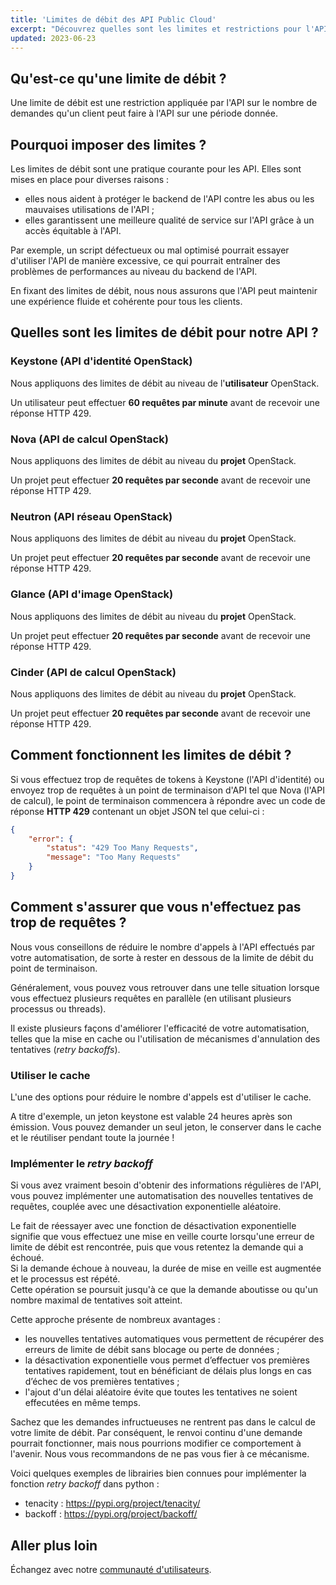 ```yaml
---
title: 'Limites de débit des API Public Cloud'
excerpt: "Découvrez quelles sont les limites et restrictions pour l'API Public Cloud"
updated: 2023-06-23
---
```


## Qu'est-ce qu'une limite de débit ?

Une limite de débit est une restriction appliquée par l'API sur le nombre de demandes qu'un client peut faire à l'API sur une période donnée.

## Pourquoi imposer des limites ?

Les limites de débit sont une pratique courante pour les API. Elles sont mises en place pour diverses raisons :

- elles nous aident à protéger le backend de l'API contre les abus ou les mauvaises utilisations de l'API ;
- elles garantissent une meilleure qualité de service sur l'API grâce à un accès équitable à l'API.

Par exemple, un script défectueux ou mal optimisé pourrait essayer d'utiliser l'API de manière excessive, ce qui pourrait entraîner des problèmes de performances au niveau du backend de l'API. 

En fixant des limites de débit, nous nous assurons que l'API peut maintenir une expérience fluide et cohérente pour tous les clients.

## Quelles sont les limites de débit pour notre API ?

### Keystone (API d'identité OpenStack)

Nous appliquons des limites de débit au niveau de l'**utilisateur** OpenStack.

Un utilisateur peut effectuer **60 requêtes par minute** avant de recevoir une réponse HTTP 429.

### Nova (API de calcul OpenStack)

Nous appliquons des limites de débit au niveau du **projet** OpenStack.

Un projet peut effectuer **20 requêtes par seconde** avant de recevoir une réponse HTTP 429.

### Neutron (API réseau OpenStack)

Nous appliquons des limites de débit au niveau du **projet** OpenStack.

Un projet peut effectuer **20 requêtes par seconde** avant de recevoir une réponse HTTP 429.

### Glance (API d'image OpenStack)

Nous appliquons des limites de débit au niveau du **projet** OpenStack.

Un projet peut effectuer **20 requêtes par seconde** avant de recevoir une réponse HTTP 429.

### Cinder (API de calcul OpenStack)

Nous appliquons des limites de débit au niveau du **projet** OpenStack.

Un projet peut effectuer **20 requêtes par seconde** avant de recevoir une réponse HTTP 429.

## Comment fonctionnent les limites de débit ?

Si vous effectuez trop de requêtes de tokens à Keystone (l'API d'identité) ou envoyez trop de requêtes à un point de terminaison d'API tel que Nova (l'API de calcul), le point de terminaison commencera à répondre avec un code de réponse **HTTP 429** contenant un objet JSON tel que celui-ci :

```json
{
    "error": {
        "status": "429 Too Many Requests",
        "message": "Too Many Requests"
    }
}
```

## Comment s'assurer que vous n'effectuez pas trop de requêtes ?

Nous vous conseillons de réduire le nombre d'appels à l'API effectués par votre automatisation, de sorte à rester en dessous de la limite de débit du point de terminaison.

Généralement, vous pouvez vous retrouver dans une telle situation lorsque vous effectuez plusieurs requêtes en parallèle (en utilisant plusieurs processus ou threads).

Il existe plusieurs façons d'améliorer l'efficacité de votre automatisation, telles que la mise en cache ou l'utilisation de mécanismes d'annulation des tentatives (*retry backoffs*).

### Utiliser le cache

L'une des options pour réduire le nombre d'appels est d'utiliser le cache.

A titre d'exemple, un jeton keystone est valable 24 heures après son émission. Vous pouvez demander un seul jeton, le conserver dans le cache et le réutiliser pendant toute la journée !

### Implémenter le *retry backoff*

Si vous avez vraiment besoin d'obtenir des informations régulières de l'API, vous pouvez implémenter une automatisation des nouvelles tentatives de requêtes, couplée avec une désactivation exponentielle aléatoire.

Le fait de réessayer avec une fonction de désactivation exponentielle signifie que vous effectuez une mise en veille courte lorsqu'une erreur de limite de débit est rencontrée, puis que vous retentez la demande qui a échoué.<br>
Si la demande échoue à nouveau, la durée de mise en veille est augmentée et le processus est répété.<br>
Cette opération se poursuit jusqu'à ce que la demande aboutisse ou qu'un nombre maximal de tentatives soit atteint.

Cette approche présente de nombreux avantages :

- les nouvelles tentatives automatiques vous permettent de récupérer des erreurs de limite de débit sans blocage ou perte de données ;
- la désactivation exponentielle vous permet d’effectuer vos premières tentatives rapidement, tout en bénéficiant de délais plus longs en cas d’échec de vos premières tentatives ;
- l'ajout d'un délai aléatoire évite que toutes les tentatives ne soient effecutées en même temps.

Sachez que les demandes infructueuses ne rentrent pas dans le calcul de votre limite de débit. Par conséquent, le renvoi continu d'une demande pourrait fonctionner, mais nous pourrions modifier ce comportement à l'avenir. Nous vous recommandons de ne pas vous fier à ce mécanisme.

Voici quelques exemples de librairies bien connues pour implémenter la fonction *retry backoff* dans python :

- tenacity : <https://pypi.org/project/tenacity/>
- backoff : <https://pypi.org/project/backoff/>

## Aller plus loin

Échangez avec notre [communauté d'utilisateurs](/links/community).
